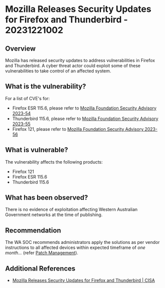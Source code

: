 # Mozilla Releases Security Updates for Firefox and Thunderbird - 20231221002

## Overview

Mozilla has released security updates to address vulnerabilities in Firefox and Thunderbird. A cyber threat actor could exploit some of these vulnerabilities to take control of an affected system.

## What is the vulnerability?

For a list of CVE's for:
- Firefox ESR 115.6, please refer to [Mozilla Foundation Security Advisory 2023-54](https://www.mozilla.org/en-US/security/advisories/mfsa2023-54/)
- Thunderbird 115.6, please refer to [Mozilla Foundation Security Advisory 2023-55](https://www.mozilla.org/en-US/security/advisories/mfsa2023-55/)
- Firefox 121, please refer to [Mozilla Foundation Security Advisory 2023-56](https://www.mozilla.org/en-US/security/advisories/mfsa2023-56/)

## What is vulnerable?

The vulnerability affects the following products:

- Firefox 121
- Firefox ESR 115.6
- Thunderbird 115.6

## What has been observed?

There is no evidence of exploitation affecting Western Australian Government networks at the time of publishing.

## Recommendation

The WA SOC recommends administrators apply the solutions as per vendor instructions to all affected devices within expected timeframe of *one month...* (refer [Patch Management](../guidelines/patch-management.md)).

## Additional References

- [Mozilla Releases Security Updates for Firefox and Thunderbird | CISA](https://www.cisa.gov/news-events/alerts/2023/12/20/mozilla-releases-security-updates-firefox-and-thunderbird)